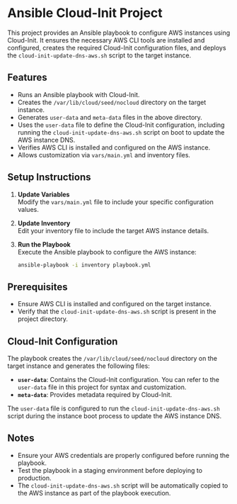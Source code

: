 # Ansible Cloud-Init Project

This project provides an Ansible playbook to configure AWS instances using Cloud-Init. It ensures the necessary AWS CLI tools are installed and configured, creates the required Cloud-Init configuration files, and deploys the `cloud-init-update-dns-aws.sh` script to the target instance.

## Features
- Runs an Ansible playbook with Cloud-Init.
- Creates the `/var/lib/cloud/seed/nocloud` directory on the target instance.
- Generates `user-data` and `meta-data` files in the above directory.
- Uses the `user-data` file to define the Cloud-Init configuration, including running the `cloud-init-update-dns-aws.sh` script on boot to update the AWS instance DNS.
- Verifies AWS CLI is installed and configured on the AWS instance.
- Allows customization via `vars/main.yml` and inventory files.

## Setup Instructions

1. **Update Variables**  
    Modify the `vars/main.yml` file to include your specific configuration values.

2. **Update Inventory**  
    Edit your inventory file to include the target AWS instance details.

3. **Run the Playbook**  
    Execute the Ansible playbook to configure the AWS instance:
    ```bash
    ansible-playbook -i inventory playbook.yml
    ```

## Prerequisites
- Ensure AWS CLI is installed and configured on the target instance.
- Verify that the `cloud-init-update-dns-aws.sh` script is present in the project directory.

## Cloud-Init Configuration
The playbook creates the `/var/lib/cloud/seed/nocloud` directory on the target instance and generates the following files:
- **`user-data`**: Contains the Cloud-Init configuration. You can refer to the `user-data` file in this project for syntax and customization.
- **`meta-data`**: Provides metadata required by Cloud-Init.

The `user-data` file is configured to run the `cloud-init-update-dns-aws.sh` script during the instance boot process to update the AWS instance DNS.

## Notes
- Ensure your AWS credentials are properly configured before running the playbook.
- Test the playbook in a staging environment before deploying to production.
- The `cloud-init-update-dns-aws.sh` script will be automatically copied to the AWS instance as part of the playbook execution.

